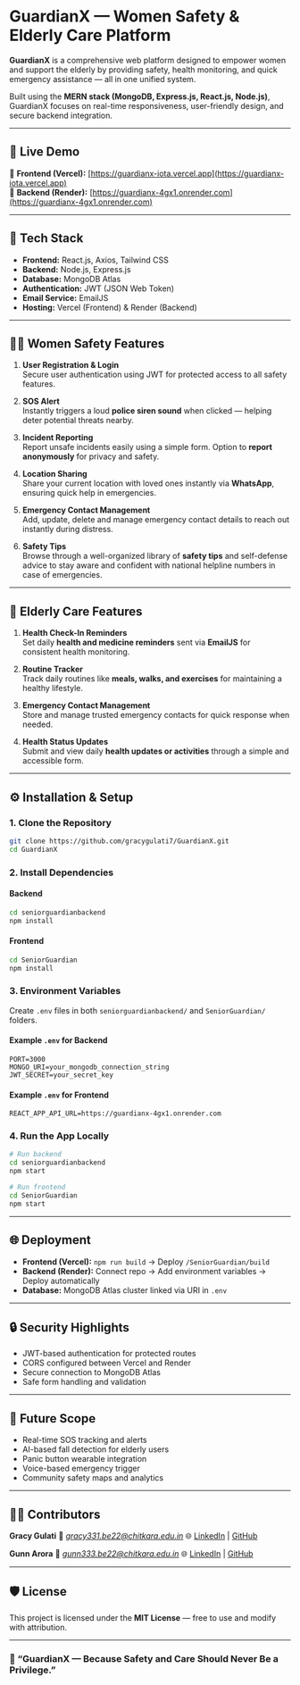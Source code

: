 #  GuardianX — Women Safety & Elderly Care Platform

**GuardianX** is a comprehensive web platform designed to empower women and support the elderly by providing safety, health monitoring, and quick emergency assistance — all in one unified system.

Built using the **MERN stack (MongoDB, Express.js, React.js, Node.js)**, GuardianX focuses on real-time responsiveness, user-friendly design, and secure backend integration.

---

## 🚀 Live Demo
🔗 **Frontend (Vercel):** [https://guardianx-iota.vercel.app](https://guardianx-iota.vercel.app)  
🔗 **Backend (Render):** [https://guardianx-4gx1.onrender.com](https://guardianx-4gx1.onrender.com)

---

## 🧩 Tech Stack
- **Frontend:** React.js, Axios, Tailwind CSS  
- **Backend:** Node.js, Express.js  
- **Database:** MongoDB Atlas  
- **Authentication:** JWT (JSON Web Token)  
- **Email Service:** EmailJS  
- **Hosting:** Vercel (Frontend) & Render (Backend)

---

## 👩‍🦰 Women Safety Features

1. **User Registration & Login**  
   Secure user authentication using JWT for protected access to all safety features.

2. **SOS Alert**  
   Instantly triggers a loud **police siren sound** when clicked — helping deter potential threats nearby.

3. **Incident Reporting**  
   Report unsafe incidents easily using a simple form. Option to **report anonymously** for privacy and safety.

4. **Location Sharing**  
   Share your current location with loved ones instantly via **WhatsApp**, ensuring quick help in emergencies.

5. **Emergency Contact Management**  
   Add, update, delete and manage emergency contact details to reach out instantly during distress.

6. **Safety Tips**  
   Browse through a well-organized library of **safety tips** and self-defense advice to stay aware and confident with national helpline numbers in case of emergencies.

---

## 👵 Elderly Care Features

1. **Health Check-In Reminders**  
   Set daily **health and medicine reminders** sent via **EmailJS** for consistent health monitoring.

2. **Routine Tracker**  
   Track daily routines like **meals, walks, and exercises** for maintaining a healthy lifestyle.

3. **Emergency Contact Management**  
   Store and manage trusted emergency contacts for quick response when needed.

4. **Health Status Updates**  
   Submit and view daily **health updates or activities** through a simple and accessible form.

---

## ⚙️ Installation & Setup

### 1. Clone the Repository
```bash
git clone https://github.com/gracygulati7/GuardianX.git
cd GuardianX
````

### 2. Install Dependencies

#### Backend 

```bash
cd seniorguardianbackend
npm install
```

#### Frontend 

```bash
cd SeniorGuardian
npm install
```

### 3. Environment Variables

Create `.env` files in both `seniorguardianbackend/` and `SeniorGuardian/` folders.

#### Example `.env` for Backend

```
PORT=3000
MONGO_URI=your_mongodb_connection_string
JWT_SECRET=your_secret_key
```

#### Example `.env` for Frontend

```
REACT_APP_API_URL=https://guardianx-4gx1.onrender.com
```

### 4. Run the App Locally

```bash
# Run backend
cd seniorguardianbackend
npm start

# Run frontend
cd SeniorGuardian
npm start
```

---

## 🌐 Deployment

* **Frontend (Vercel):** `npm run build` → Deploy `/SeniorGuardian/build`
* **Backend (Render):** Connect repo → Add environment variables → Deploy automatically
* **Database:** MongoDB Atlas cluster linked via URI in `.env`

---

## 🔒 Security Highlights

* JWT-based authentication for protected routes
* CORS configured between Vercel and Render
* Secure connection to MongoDB Atlas
* Safe form handling and validation

---

## 🧠 Future Scope

* Real-time SOS tracking and alerts
* AI-based fall detection for elderly users
* Panic button wearable integration
* Voice-based emergency trigger
* Community safety maps and analytics

---

## 👩‍💻 Contributors

**Gracy Gulati**
📧 *[gracy331.be22@chitkara.edu.in](mailto:gracy331.be22@chitkara.edu.in)*
🌐 [LinkedIn](https://www.linkedin.com/in/gracy-gulati-956061292/) | [GitHub](https://github.com/gracygulati7)

**Gunn Arora**
📧 *[gunn333.be22@chitkara.edu.in](mailto:gunn333.be22@chitkara.edu.in)*
🌐 [LinkedIn](https://www.linkedin.com/in/gunn-arora-3a0a9b291/) | [GitHub](https://github.com/gunn333)

---

## 🛡️ License

This project is licensed under the **MIT License** — free to use and modify with attribution.

---

### 💙 “GuardianX — Because Safety and Care Should Never Be a Privilege.”
